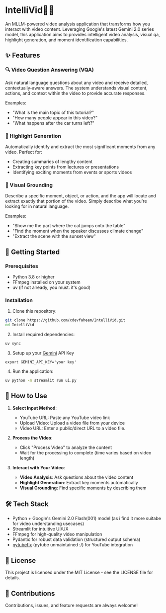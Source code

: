 # IntelliVid🎥🧠

An MLLM-powered video analysis application that transforms how you interact with video content. Leveraging Google's latest Gemini 2.0 series model, this application aims to provides intelligent video analysis, visual qa, highlight generation, and moment identification capabilities.

## ✨ Features

### 🔍 Video Question Answering (VQA)
Ask natural language questions about any video and receive detailed, contextually-aware answers. The system understands visual content, actions, and context within the video to provide accurate responses.

Examples:
- "What is the main topic of this tutorial?"
- "How many people appear in this video?"
- "What happens after the car turns left?"

### 🔆 Highlight Generation
Automatically identify and extract the most significant moments from any video. Perfect for:
- Creating summaries of lengthy content
- Extracting key points from lectures or presentations
- Identifying exciting moments from events or sports videos

### 🎯 Visual Grounding
Describe a specific moment, object, or action, and the app will locate and extract exactly that portion of the video. Simply describe what you're looking for in natural language.

Examples:
- "Show me the part where the cat jumps onto the table"
- "Find the moment when the speaker discusses climate change"
- "Extract the scene with the sunset view"


## 🚀 Getting Started

### Prerequisites

- Python 3.8 or higher
- FFmpeg installed on your system
- uv (if not already, you must. it's good)

### Installation

1. Clone this repository:
```bash
git clone https://github.com/xdevfaheem/IntelliVid.git
cd IntelliVid
```

2. Install required dependencies:
```bash
uv sync
```
3. Setup up your [Gemini](https://aistudio.google.com/app/apikey) API Key
```
export GEMINI_API_KEY='your key'
```

4. Run the application:
```bash
uv python -m streamlit run ui.py
```

## 📖 How to Use

1. **Select Input Method**:
   - YouTube URL: Paste any YouTube video link
   - Upload Video: Upload a video file from your device
   - Video URL: Enter a public/direct URL to a video file.

2. **Process the Video**:
   - Click "Process Video" to analyze the content
   - Wait for the processing to complete (time varies based on video length)

3. **Interact with Your Video**:
   - **Video Analysis**: Ask questions about the video content
   - **Highlight Generation**: Extract key moments automatically
   - **Visual Grounding**: Find specific moments by describing them
   
## 🛠️ Tech Stack

- Python + Google's Gemini 2.0 Flash(001) model (as i find it more suitabe for video understanding usecases)
- Streamlit for intuitive UI/UX
- FFmpeg for high-quality video manipulation
- Pydantic for robust data validation (structured output schema)
- [pytubefix](https://github.com/JuanBindez/pytubefix) (pytube unmaintained :/) for YouTube integration

## 📝 License

This project is licensed under the MIT License - see the LICENSE file for details.

## 🤝 Contributions

Contributions, issues, and feature requests are always welcome! 
